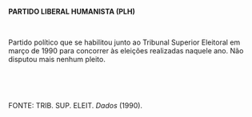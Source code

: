 **PARTIDO LIBERAL HUMANISTA (PLH)**

 

Partido político que se habilitou junto ao Tribunal Superior Eleitoral
em março de 1990 para concorrer às eleições realizadas naquele ano. Não
disputou mais nenhum pleito.

 

 

FONTE: TRIB. SUP. ELEIT. *Dados* (1990).

 
